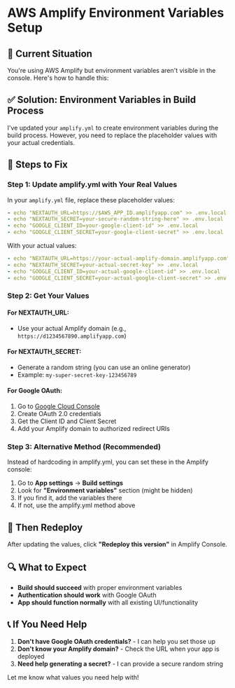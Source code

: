 # AWS Amplify Environment Variables Setup

## 🚨 Current Situation
You're using AWS Amplify but environment variables aren't visible in the console. Here's how to handle this:

## ✅ Solution: Environment Variables in Build Process

I've updated your `amplify.yml` to create environment variables during the build process. However, you need to replace the placeholder values with your actual credentials.

## 🔧 Steps to Fix

### Step 1: Update amplify.yml with Your Real Values

In your `amplify.yml` file, replace these placeholder values:

```yaml
- echo "NEXTAUTH_URL=https://$AWS_APP_ID.amplifyapp.com" >> .env.local
- echo "NEXTAUTH_SECRET=your-secure-random-string-here" >> .env.local
- echo "GOOGLE_CLIENT_ID=your-google-client-id" >> .env.local
- echo "GOOGLE_CLIENT_SECRET=your-google-client-secret" >> .env.local
```

With your actual values:

```yaml
- echo "NEXTAUTH_URL=https://your-actual-amplify-domain.amplifyapp.com" >> .env.local
- echo "NEXTAUTH_SECRET=your-actual-secret-key" >> .env.local
- echo "GOOGLE_CLIENT_ID=your-actual-google-client-id" >> .env.local
- echo "GOOGLE_CLIENT_SECRET=your-actual-google-client-secret" >> .env.local
```

### Step 2: Get Your Values

#### For NEXTAUTH_URL:
- Use your actual Amplify domain (e.g., `https://d1234567890.amplifyapp.com`)

#### For NEXTAUTH_SECRET:
- Generate a random string (you can use an online generator)
- Example: `my-super-secret-key-123456789`

#### For Google OAuth:
1. Go to [Google Cloud Console](https://console.cloud.google.com/)
2. Create OAuth 2.0 credentials
3. Get the Client ID and Client Secret
4. Add your Amplify domain to authorized redirect URIs

### Step 3: Alternative Method (Recommended)

Instead of hardcoding in amplify.yml, you can set these in the Amplify console:

1. Go to **App settings** → **Build settings**
2. Look for **"Environment variables"** section (might be hidden)
3. If you find it, add the variables there
4. If not, use the amplify.yml method above

## 🚀 Then Redeploy

After updating the values, click **"Redeploy this version"** in Amplify Console.

## 🔍 What to Expect

- **Build should succeed** with proper environment variables
- **Authentication should work** with Google OAuth
- **App should function normally** with all existing UI/functionality

## 📞 If You Need Help

1. **Don't have Google OAuth credentials?** - I can help you set those up
2. **Don't know your Amplify domain?** - Check the URL when your app is deployed
3. **Need help generating a secret?** - I can provide a secure random string

Let me know what values you need help with!